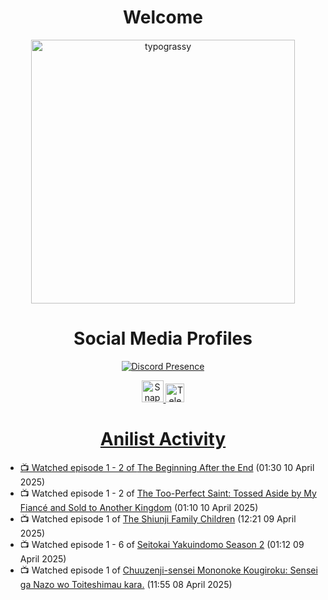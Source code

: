 <div align="center">

# Welcome
<a href="https://github.com/kawarimidoll/typograssy">
    <img alt="typograssy" src="https://typograssy.deno.dev/api?text=%E3%82%88%E3%81%86%E3%81%93%E3%81%9D%E3%81%BF%E3%81%AA%E3%81%95%E3%82%93%20-%20Sheby--&&l0=none&l1=82d9d0&l2=027353&l3=038c4c&l4=01402e&bg=none&frame=none&speed=100&comment=" width="421.99">
</a>

</div>

<div align="center">

# Social Media Profiles

[![Discord Presence](https://lanyard.cnrad.dev/api/612532963938271232)](https://discord.com/users/612532963938271232)


<a href="https://www.snapchat.com/add/a.sheby" title="Snapchat Profile">
    <img src="https://www.freepnglogos.com/uploads/snapchat-logo-png-0.png" width="35" alt="Snapchat Logo" />


<a href="https://t.me/ASheby" title="Telegram Profile">
    <img src="https://www.freepnglogos.com/uploads/telegram-logo-png-0.png" width="30" alt="Telegram Logo" />


</div>

<div align="center">

# Anilist Activity

</div>

<!-- ANILIST_ACTIVITY:start -->

-   📺 Watched episode 1 - 2 of [The Beginning After the End](https://anilist.co/anime/183161) (01:30 10 April 2025)
-   📺 Watched episode 1 - 2 of [The Too-Perfect Saint: Tossed Aside by My Fiancé and Sold to Another Kingdom](https://anilist.co/anime/183275) (01:10 10 April 2025)
-   📺 Watched episode 1 of [The Shiunji Family Children](https://anilist.co/anime/174802) (12:21 09 April 2025)
-   📺 Watched episode 1 - 6 of [Seitokai Yakuindomo Season 2](https://anilist.co/anime/20448) (01:12 09 April 2025)
-   📺 Watched episode 1 of [Chuuzenji-sensei Mononoke Kougiroku: Sensei ga Nazo wo Toiteshimau kara.](https://anilist.co/anime/182419) (11:55 08 April 2025)

<!-- ANILIST_ACTIVITY:end -->
